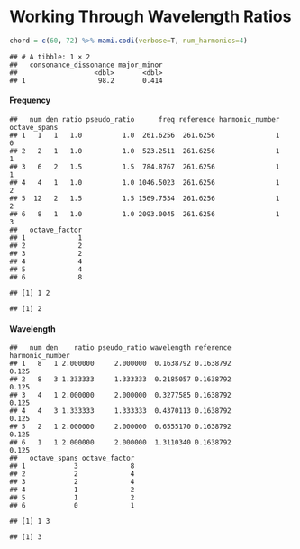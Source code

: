 Working Through Wavelength Ratios
================

``` r
chord = c(60, 72) %>% mami.codi(verbose=T, num_harmonics=4)
```

    ## # A tibble: 1 × 2
    ##   consonance_dissonance major_minor
    ##                   <dbl>       <dbl>
    ## 1                  98.2       0.414

#### Frequency

    ##   num den ratio pseudo_ratio      freq reference harmonic_number octave_spans
    ## 1   1   1   1.0          1.0  261.6256  261.6256               1            0
    ## 2   2   1   1.0          1.0  523.2511  261.6256               1            1
    ## 3   6   2   1.5          1.5  784.8767  261.6256               1            1
    ## 4   4   1   1.0          1.0 1046.5023  261.6256               1            2
    ## 5  12   2   1.5          1.5 1569.7534  261.6256               1            2
    ## 6   8   1   1.0          1.0 2093.0045  261.6256               1            3
    ##   octave_factor
    ## 1             1
    ## 2             2
    ## 3             2
    ## 4             4
    ## 5             4
    ## 6             8

    ## [1] 1 2

    ## [1] 2

#### Wavelength

    ##   num den    ratio pseudo_ratio wavelength reference harmonic_number
    ## 1   8   1 2.000000     2.000000  0.1638792 0.1638792           0.125
    ## 2   8   3 1.333333     1.333333  0.2185057 0.1638792           0.125
    ## 3   4   1 2.000000     2.000000  0.3277585 0.1638792           0.125
    ## 4   4   3 1.333333     1.333333  0.4370113 0.1638792           0.125
    ## 5   2   1 2.000000     2.000000  0.6555170 0.1638792           0.125
    ## 6   1   1 2.000000     2.000000  1.3110340 0.1638792           0.125
    ##   octave_spans octave_factor
    ## 1            3             8
    ## 2            2             4
    ## 3            2             4
    ## 4            1             2
    ## 5            1             2
    ## 6            0             1

    ## [1] 1 3

    ## [1] 3
